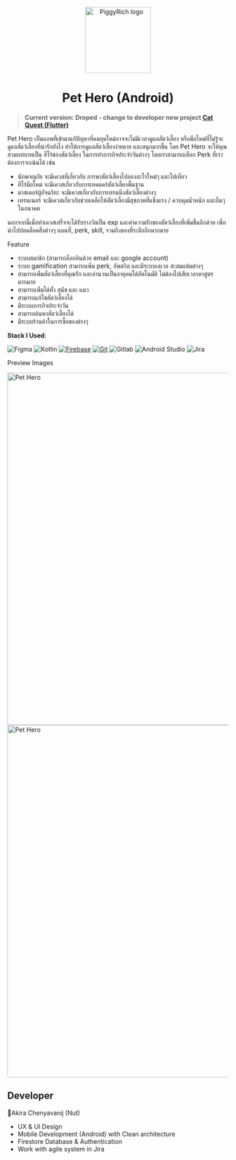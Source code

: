 <p align="center">
  <a href="#"  target="_blank"><img width="150" src="https://res.cloudinary.com/dz74pimt6/image/upload/v1664046655/project/Logo_c5wq3l.png" alt="PiggyRich logo"></a>
</p>
<h1 align="center">Pet Hero (Android)</h1>

> **Current version: Droped - change to developer new project <a href="https://github.com/natersland/catquest-flutter">Cat Quest (Flutter)</a>**

Pet Hero เป็นแอพที่เข้ามาแก้ปัญหาที่คนยุคใหม่อาจจะไม่มีเวลาดูแลสัตว์เลี้ยง หรือมือใหม่ที่ไม่รู้จะดูแลสัตว์เลี้ยงที่น่ารักยังไง ทำให้การดูแลสัตว์เลี้ยงง่ายดาย และสนุกมากขึ้น 
โดย Pet Hero จะให้คุณสวมบทบาทเป็น ฮีโร่ของสัตว์เลี้ยง ในการทำภารกิจประจำวันต่างๆ โดยเราสามารถเลือก Perk ที่เราต้องการจะเน้นได้ เช่น 
- นักพจญภัย จะมีเควสที่เกี่ยวกับ การพาสัตว์เลี้ยงไปลองอะไรใหม่ๆ และไปเที่ยว
- ฮีโร่มือใหม่ จะมีเควสเกี่ยวกับการเทคแคร์สัตว์เลี้ยงพื้นฐาน
- มาสเตอร์ผู้อัจฉริยะ จะมีเควสเกี่ยวกับการเทรนนิ่งสัตว์เลี้ยงต่างๆ
- เทรนเนอร์ จะมีเควสเกี่ยวกับช่วยเหลือให้สัตว์เลี้ยงมีสุขภาพที่แข็งแรง / ควบคุมน้ำหนัก
และอื่นๆในอนาคต

นอกจากนี้เมื่อทำเควสเสร็จจะได้รับรางวัลเป็น exp และค่าความรักของสัตว์เลี้ยงที่เพิ่มขึ้นอีกด้วย เพื่อนำไปปลดล็อคสิ่งต่างๆ แผนที่, perk, skill, รวมถึงของที่ระลึกอีกมากมาย 

Feature
- ระบบสมาชิก (สามารถล็อกอินด้วย email และ google account)
- ระบบ gamification สามารถเพิ่ม perk, อัพสกิล และมีระบบเลเวล สะสมแต้มต่างๆ
- สามารถเพิ่มสัตว์เลี้ยงที่คุณรัก และคำนวนเป็นอายุคนได้อัตโนมัติ ไม่ต้องไปเสียเวลาหาสูตรมากมาย
- สามารถเพิ่มได้ทั้ง สุนัข และ แมว
- สามารถแก้ไขสัตว์เลี้ยงได้
- มีระบบภารกิจประจำวัน
- สามารถค้นหาสัตว์เลี้ยงได้
- มีระบบร้านค้าในการซื้อของต่างๆ

**Stack I Used**:

<p>
  <img alt="Figma" src="https://img.shields.io/badge/Figma-1794fa?logo=figma&logoColor=white&style=flat" /> 
  <img alt="Kotlin" src="https://img.shields.io/badge/Kotlin-B125EA?logo=kotlin&logoColor=white&style=flat" />
  <a href="#"><img alt="Firebase" src="https://img.shields.io/badge/Firebase-029BE5.svg?logo=firebase&logoColor=#029BE5"></a>
  <a href="#"><img alt="Git" src="https://img.shields.io/badge/Git-F05033.svg?logo=git&logoColor=white"></a>
  <img alt="Gitlab" src="https://img.shields.io/badge/-GitLab-D83F28?style=flat&logo=gitlab&logoColor=white" />
   <img alt="Android Studio" src="https://img.shields.io/badge/Android Studio-a4c639?logo=androidstudio&logoColor=white&style=flat" /> 
   <img alt="Jira" src="https://img.shields.io/badge/-Jira-004EC2?style=flat&logo=jira&logoColor=white" />
</p

## Preview Images
 <a href="#"  target="_blank"><img width="800" src="https://res.cloudinary.com/dz74pimt6/image/upload/v1664046544/project/Screen_Shot_2565-09-25_at_02.08.25_raxyxf.png" alt="Pet Hero"></a>
 <a href="#"  target="_blank"><img width="800" src="https://res.cloudinary.com/dz74pimt6/image/upload/v1664046543/project/Screen_Shot_2565-09-25_at_02.08.33_mq29pm.png" alt="Pet Hero"></a>

## Developer
🐳Akira Chenyavanij (Nut)
- UX & UI Design
- Mobile Development (Android) with Clean architecture
- Firestore Database & Authentication
- Work with agile system in Jira


